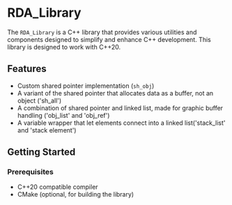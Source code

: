 # RDA_Library

The `RDA_Library` is a C++ library that provides various utilities and components designed to simplify and enhance C++ development. This library is designed to work with C++20.

## Features

- Custom shared pointer implementation (`sh_obj`)
- A variant of the shared pointer that allocates data as a buffer, not an object ('sh_all')
- A combination of shared pointer and linked list, made for graphic buffer handling ('obj_list' and 'obj_ref')
- A variable wrapper that let elements connect into a linked list('stack_list' and 'stack element')

## Getting Started

### Prerequisites

- C++20 compatible compiler
- CMake (optional, for building the library)